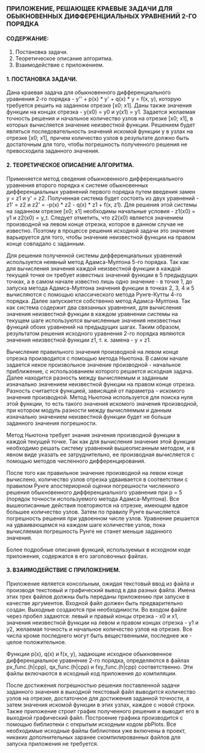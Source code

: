 ### ПРИЛОЖЕНИЕ, РЕШАЮЩЕЕ КРАЕВЫЕ ЗАДАЧИ ДЛЯ ОБЫКНОВЕННЫХ ДИФФЕРЕНЦИАЛЬНЫХ УРАВНЕНИЙ 2-ГО ПОРЯДКА

#### СОДЕРЖАНИЕ:
1. Постановка задачи.
2. Теоретическое описание алгоритма.
3. Взаимодействие с приложением.

#### 1. ПОСТАНОВКА ЗАДАЧИ.

Дана краевая задача для обыкновенного дифференциального уравнения 2-го порядка - y'' + p(x) * y' + q(x) * y = f(x, y),
которую требуется решить на заданном отрезке [x0; x1]. Даны также значения функции на концах отрезка - y(x0) = y0 и
y(x1) = y1. Задается желаемая точность решения и начальное количество узлов на отрезке [x0; x1], в которых вычисляется
значение неизвестной функции. Решением будет являться последовательность значений искомой функции y в узлах на отрезке
[x0; x1], причем количество узлов в результате должно быть достаточным для того, чтобы погрешность полученного решения
не превосходила заданного значения.

#### 2. ТЕОРЕТИЧЕСКОЕ ОПИСАЕНИЕ АЛГОРИТМА.

Применяется метод сведения обыкновенного дифференциального уравнения второго порядка к системе обыкновенных
дифференциальных уравнений первого порядка путем введения замен y = z1 и y' = z2. Полученная система будет состоять из
двух уравнений - z1' = z2 и z2' = -p(x) * z2 - q(x) * z1 + f(x, z1). Для решения этой системы на заданном отрезке
[x0; x1] необходимы начальные условия - z1(x0) = y1 и z2(x0) = y_t. Следует отметить, что z2(x0) является значением
производной на левом конце отрезка, которое в данном случае не известно. Поэтому в процессе решения исходной задачи это
значение варьируется для того, чтобы значение неизвестной функции на правом конце совпадало с заданным.

Для решения полученной системы дифференциальных уравнений используется неявный метод Адамса-Мултона 5-го порядка. Так
как для вычисления значения каждой неизвестной функции в каждой текущей точке он требует известных значений функции в 5
предыдущих точках, а в самом начале известно лишь одно значение - в точке 1, до запуска метода Адамса-Мултона значения
функции в точках 2, 3, 4 и 5 вычисляются с помощью классического метода Рунге-Кутты 4-го порядка. Далее запускается
собственно метод Адамса-Мултона. Так как система содержит два связанных уравнения, для вычисления значения неизвестной
функции в каждом уравнении системы на текущем шаге используются вычисленные значения неизвестных функций обоих уравнений
на предыдущих шагах. Таким образом, результатом решения исходного уравнения 2-го порядка являются значения неизвестной
функции z1, т. к. замена - y = z1.

Вычисление правильного значения производной на левом конце отрезка производится с помощью метода Ньютона. В самом начале
задается некое произвольное значение производной - начальное приближение, с использованием которого решается исходная
задача. Далее находится разность между вычисляемым и заданным изначально значением неизвестной функции на правом конце
отрезка. Разность считается функцией, зависящей от параметра - искомого значения производной. Метод Ньютона используется
для поиска нуля этой функции, то есть такого значения искомого значения производной, при котором модуль разности между
вычисляемым и данным изначально значением неизвестной функции будет не больше заданного значения погрешности.

Метод Ньютона требует знания значения производной функции в каждой текущей точке. Так как для вычисления значения этой
функции необходимо решать систему уравнений вышеописанным методом, и в явном виде указать ее затруднительно, ее
производная вычисляется с помощью методов численного дифференцирования.

После того как правильное значение производной на левом конце вычислено, количество узлов отрезка удваивается в
соответствии с правилом Рунге апостериорной оценки погрешности численного решения обыкновенного дифференциального
уравнения при p = 5 (порядок точности используемого метода Адамса-Мултона). Все вышеописанные действия повторяются на
отрезке, имеющем вдвое большее количество узлов. Затем по правилу Рунге вычисляется погрешность решения при удвоенном
числе узлов. Уравнение решается на удваивающемся на каждом шаге количестве узлов, пока вычисляемая погрешность Рунге не
станет меньше заданного значения.

Более подробные описания функций, используемых в исходном коде приложения, содержатся в его заголовочных файлах.

#### 3. ВЗАИМОДЕЙСТВИЕ С ПРИЛОЖЕНИЕМ.

Приложение является консольным, ожидая текстовый ввод из файла и производя текстовый и графический вывод в два разных
файла. Имена этих трех файлов должны быть переданы приложению при запуске в качестве аргументов. Входной файл должен
быть предварительно создан. Выходные создаются при необходимости. Во входом файле через пробел задаются: левый и правый
концы отрезка - x0 и x1, значения неизвестной функции на левом и правом концах отрезка - y1 и y2, желаемая точность и
начальное количество узлов на отрезке. Все числа кроме последнего могут быть вещественными, последнее же - целое
положительное.

Функции p(x), q(x) и f(x, y), задающие исходное обыкновенное дифференциальное уравнение 2-го порядка, определяются в
файлах px_func.(h|cpp), qx_func.(h|cpp) и fxy_func.(h|cpp) соответственно. Эти файлы включаются в исходный код
приложения до компиляции.

После достижения погрешностью решения поставленной задачи заданного значения в выходной текстовый файл выводится
количество узлов на отрезке, достаточное для достижения заданной точности, а затем значения искомой функции в этих
узлах, каждое с новой строки. Также приложение строит график полученного решения и выводит его в выходной графический
файл. Построение графика производится с помощью библиотеки с открытым исходным кодом pbPlots. Все необходимые исходные
файлы библиотеки уже включены в проект, никаких дополнительных заранее скомпилированных файлов для запуска приложения
не требуется.